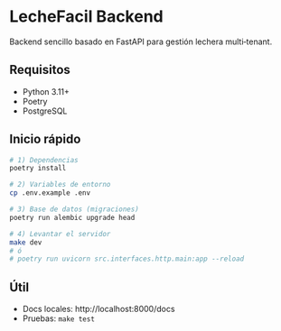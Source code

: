 # LecheFacil Backend

Backend sencillo basado en FastAPI para gestión lechera multi‑tenant.

## Requisitos
- Python 3.11+
- Poetry
- PostgreSQL

## Inicio rápido
```bash
# 1) Dependencias
poetry install

# 2) Variables de entorno
cp .env.example .env

# 3) Base de datos (migraciones)
poetry run alembic upgrade head

# 4) Levantar el servidor
make dev
# ó
# poetry run uvicorn src.interfaces.http.main:app --reload
```

## Útil
- Docs locales: http://localhost:8000/docs
- Pruebas: `make test`
